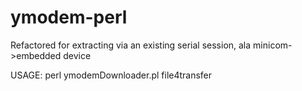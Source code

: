 # ymodem-perl

Refactored for extracting via an existing serial session, ala minicom->embedded device


USAGE:
	perl ymodemDownloader.pl file4transfer


